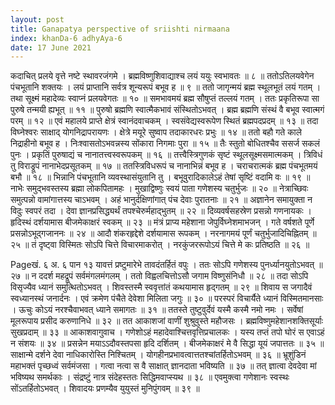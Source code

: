 ```yaml
---
layout: post
title: Ganapatya perspective of sriishti nirmaana
index: khanDa-6 adhyAya-6
date: 17 June 2021
---
```


कदाचित् प्रलये वृत्ते नष्टे स्थावरजंगमे ।
ब्रह्मविष्णुशिवाद्याश्च लयं ययुः स्वभावतः ॥ ८ ॥
ततोऽतिलयवेगेन पंचभूतानि शक्तयः ।
लयं प्राप्तानि सर्वत्र शून्यरूपं बभूव ह ॥ ९ ॥
ततो जागृन्मयं ब्रह्म स्थूलभूतं लयं गतम् ।
तथा सूक्ष्मं महादेव्यः स्वाप्नं प्रलयवेगतः ॥ १० ॥
समभावमयं ब्रह्म सौषुप्तं तल्लयं गतम् ।
ततः प्रकृतिरूपा सा पुरुषे तन्मयी ह्यभूत् ॥ ११ ॥
पुरुषो ब्रह्मणि स्वात्मैकभावं संस्थितोऽभवत् ।
ब्रह्म ब्रह्मणि संस्थं वै बभूव स्वात्मगं परम् ॥ १२ ॥
एवं महालये प्राप्ते क्षेत्रं स्वानंदवाचकम् ।
स्वसंवेद्यस्वरूपेण स्थितं ब्रह्मपदप्रदम् ॥ १३ ॥
तदा विघ्नेश्वरः साक्षाद् योगनिद्रापरायणः ।
क्षेत्रे मयूरे सुष्वाप तदाकारधरः प्रभुः ॥ १४ ॥
ततो बहौ गते काले निद्राहीनो बभूव ह ।
निःश्वासतोऽभवन्नस्य सोंकारा निगमाः पुरा ॥ १५ ॥
तैः स्तुतो बोधितश्चैव ससर्ज सकलं पुनः ।
प्रकृतिं पुरुषाद्यं च नानातत्त्वस्वरूपकम् ॥ १६ ॥
तत्त्वैस्त्रिगुणकं सृष्टं स्थूलसूक्ष्मसमात्मकम् ।
त्रिविधं तु विराड्रूपं नानाभेदप्रसूतकम् ॥ १७ ॥
ततस्त्रिविधरूपं च नानाभिन्नं बभूव ह ।
चराचरात्मकं ब्रह्म पंचभूतमयं बभौ ॥ १८ ॥
भिन्नानि पंचभूतानि व्यवस्थासंयुतानि तु ।
बभूवुरादिकालेऽहं तेषां सृष्टिं वदामि वः ॥ १९ ॥
नाभेः समुद्भवस्तस्य ब्रह्मा लोकपितामहः ।
मुखाद्विष्णुः स्वयं पाता गणेशस्य चतुर्भुजः ॥ २० ॥
नेत्राच्छिवः समुत्पन्नो वामांगात्तस्य चाऽभवम् ।
अहं भानुर्दक्षिणांगात् पंच देवाः पुरातनाः ॥ २१ ॥
अज्ञानेन समायुक्ता न विदुः स्वपरं तदा ।
देवा ज्ञानप्रसिद्ध्यर्थं तपश्चेरुर्महाद्भुतम् ॥ २२ ॥
दिव्यवर्षसहस्रेण प्रसन्नो गणनायकः ।
हृदिस्थं दर्शयामास बीजमेकाक्षरं स्वकम् ॥ २३ ॥
मंत्रं प्राप्य महेशाना जेपुर्विघ्नेशमाभजन् ।
गते वर्षशते पूर्णे प्रसन्नोऽभूद्गजाननः ॥ २४ ॥
आदौ शंकरहृद्देशे दर्शयामास रूपकम् ।
नरनागमयं पूर्णं चतुर्भुजादिचिह्नितम् ॥ २५ ॥
तं दृष्ट्वा विस्मितः सोऽपि चित्ते विचारमाकरोत् ।
नरकुंजररूपोऽयं चित्ते मे कः प्रतिष्ठति ॥ २६ ॥

Pageखं. ६ अ. ६ पान १३
यावत्तं प्रष्टुमारेभे तावदंतर्हितं वपुः ।
ततः सोऽपि गणेशस्य पुनर्ध्यानयुतोऽभवत् ॥ २७ ॥
न ददर्श महद्रूपं सर्वमंगलमंगलम् ।
ततो विह्वलचित्तोऽसौ जगाम विष्णुसंनिधौ ॥ २८ ॥
तदा सोऽपि विसृज्यैव ध्यानं समुत्थितोऽभवत् ।
शिवस्तस्मै स्ववृत्तांतं कथयामास हृद्गतम् ॥ २९ ॥
शिवाय स जगादैवं स्वध्यानस्थं जनार्दनः ।
एवं क्रमेण पंचैते देवेशा मिलिता जगुः ॥ ३० ॥
परस्परं विचार्यैते ध्यानं विस्मितमानसाः ।
ऊचुः कोऽयं नरश्चैवाभवत् ध्याने समागतः ॥ ३१ ॥
ततस्ते तुष्टुवुर्देवं यस्मै कस्मै नमो नमः ।
सर्वेषां मूलरूपाय प्रसीद करुणानिधे ॥ ३२ ॥
तत आकाशजां वाणीं शुश्रुवुस्ते महौजसः ।
ब्रह्मविष्णुमहेशानशक्तिसूर्याः सुखप्रदाम् ॥ ३३ ॥
आकाशवागुवाच ।
गणेशोऽहं महादेवाश्चित्तवृत्तिप्रचालकः ।
यस्य तप्तं तपो घोरं स एवाऽहं न संशयः ॥ ३४ ॥
प्रसन्नेन मयाऽऽदौवस्तपसा हृदि दर्शितम् ।
बीजमेकाक्षरं मे वै सिद्धा यूयं जपात्ततः ॥ ३५ ॥
साक्षान्मे दर्शने देवा नाधिकारोस्ति निश्चितम् ।
योगहीनप्रभावत्वात्ततश्चांतर्हितोऽभवम् ॥ ३६ ॥
भ्रूशुंडिनं महाभक्तं पृच्छध्वं सर्वमंजसा ।
गत्वा नत्वा स वै साक्षात् ज्ञानदाता भविष्यति ॥ ३७ ॥
तत् ज्ञात्वा देवदेवा मां भविष्यथ समर्थकाः ।
संद्रष्टुं नात्र संदेहस्ततः सिद्धिमवाप्स्यथ ॥ ३८ ॥
एवमुक्त्वा गणेशानः स्वस्थः सोंऽतर्हितोऽभवत् ।
शिवादयः प्रणम्यैव युयुस्तं मुनिपुंगवम् ॥ ३९ ॥
